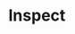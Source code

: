 # Inspect

<figure><img src="../../../../../.gitbook/assets/Screenshot 2025-03-29 at 12.12.16 PM.png" alt=""><figcaption></figcaption></figure>





